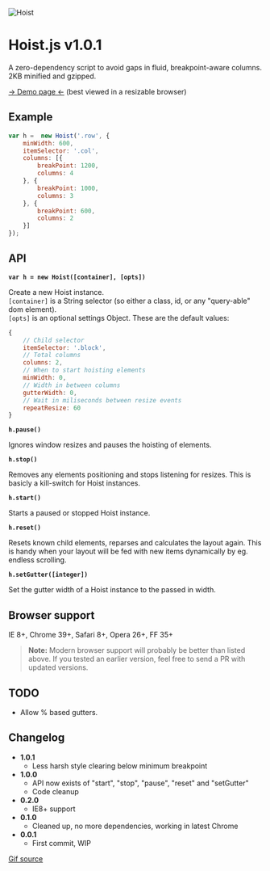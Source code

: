 ![Hoist](https://raw.github.com/flovan/hoist/master/demo/img/hoist.gif)

# Hoist.js v1.0.1

A zero-dependency script to avoid gaps in fluid, breakpoint-aware columns.  
2KB minified and gzipped.

[&rarr; Demo page &larr;](http://htmlpreview.github.io/?https://github.com/flovan/hoist/blob/master/demo/index.html) (best viewed in a resizable browser)

## Example

````javascript
var h =  new Hoist('.row', {
	minWidth: 600,
	itemSelector: '.col',
	columns: [{
		breakPoint: 1200,
		columns: 4
	}, {
		breakPoint: 1000,
		columns: 3
	}, {
		breakPoint: 600,
		columns: 2
	}]
});

````

## API

**`var h = new Hoist([container], [opts])`**  

Create a new Hoist instance.  
`[container]` is a String selector (so either a class, id, or any "query-able" dom element).  
`[opts]` is an optional settings Object. These are the default values:
````javascript
{
	// Child selector
	itemSelector: '.block',
	// Total columns
	columns: 2,
	// When to start hoisting elements
	minWidth: 0,
	// Width in between columns
	gutterWidth: 0,
	// Wait in miliseconds between resize events
	repeatResize: 60
}
````

**`h.pause()`**

Ignores window resizes and pauses the hoisting of elements.

**`h.stop()`**

Removes any elements positioning and stops listening for resizes. This is basicly a kill-switch for Hoist instances.

**`h.start()`**

Starts a paused or stopped Hoist instance.

**`h.reset()`**

Resets known child elements, reparses and calculates the layout again. This is handy when your layout will be fed with new items dynamically by eg. endless scrolling.

**`h.setGutter([integer])`**

Set the gutter width of a Hoist instance to the passed in width.

## Browser support

IE 8+, Chrome 39+, Safari 8+, Opera 26+, FF 35+ 

> **Note:** Modern browser support will probably be better than listed above. If you tested an earlier version, feel free to send a PR with updated versions.

## TODO

* Allow % based gutters.

## Changelog

* **1.0.1**
  * Less harsh style clearing below minimum breakpoint
* **1.0.0**
  * API now exists of "start", "stop", "pause", "reset" and "setGutter"
  * Code cleanup
* **0.2.0**
  * IE8+ support
* **0.1.0**
  * Cleaned up, no more dependencies, working in latest Chrome
* **0.0.1**  
  * First commit, WIP

[Gif source](http://www.gifbay.com/gif/dost_thou_hoist-36535/)